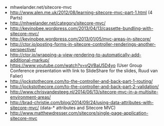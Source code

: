 * mhwelander.net/sitecore-mvc
* http://www.alen.me.uk/2012/08/learning-sitecore-mvc-part-1.html (4 Parts)
* http://mhwelander.net/category/sitecore-mvc/ 
* http://kevinobee.wordpress.com/2013/04/13/cassette-bundling-with-sitecore-mvc/
* http://kevinobee.wordpress.com/2013/01/05/mvc-areas-in-sitecore/
* http://ctor.io/posting-forms-in-sitecore-controller-renderings-another-perspective/
* http://ctor.io/wrapping-a-view-rendering-to-automatically-add-additional-markup/
* https://www.youtube.com/watch?v=vQVBaU5D4yo (User Group Conference presentation with link to SlideShare for the slides, Ruud van Falier)
* http://jockstothecore.com/to-the-controller-and-back-part-1-routing/
* http://jockstothecore.com/to-the-controller-and-back-part-2-validation/
* http://www.chrisvandesteeg.nl/2014/06/13/sitecore-mvc-in-a-multisite-environment-areas/
* http://brad-christie.com/blog/2014/09/24/using-data-attributes-with-sitecore-mvc/ (data-* attributes and Sitecore MVC)
* http://www.matthewdresser.com/sitecore/single-page-application-sitecore-mvc
